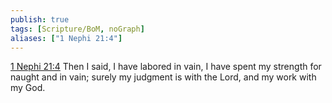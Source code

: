 ```yaml
---
publish: true
tags: [Scripture/BoM, noGraph]
aliases: ["1 Nephi 21:4"]
---
```

[1 Nephi 21:4](https://churchofjesuschrist.org/study/scriptures/bofm/1-ne/21?lang=eng&id=p4#p4) Then I said, I have labored in vain, I have spent my strength for naught and in vain; surely my judgment is with the Lord, and my work with my God.
